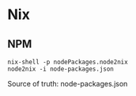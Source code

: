 # Nix

## NPM
```
nix-shell -p nodePackages.node2nix
node2nix -i node-packages.json
```

Source of truth: node-packages.json

